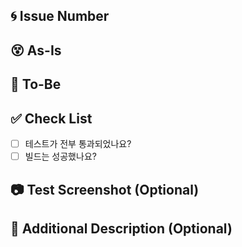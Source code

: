 ## 🌀 Issue Number

<!-- #이슈번호 -->

## 😵 As-Is

<!-- 문제 상황 정의 -->

## 🥳 To-Be

<!-- 변경 사항 -->

## ✅ Check List

- [ ] 테스트가 전부 통과되었나요?
- [ ] 빌드는 성공했나요?

## 📷 Test Screenshot (Optional)

## 👾 Additional Description (Optional)
